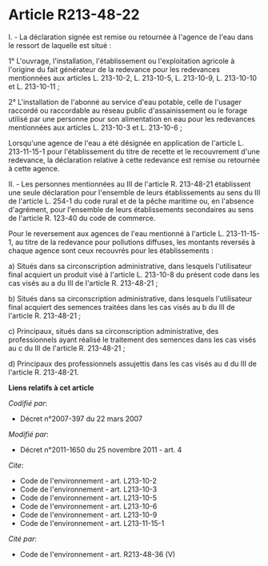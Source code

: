 # Article R213-48-22

I. - La déclaration signée est remise ou retournée à l'agence de l'eau dans le ressort de laquelle est situé : 

1° L'ouvrage, l'installation, l'établissement ou l'exploitation agricole à l'origine du fait générateur de la redevance pour
les redevances mentionnées aux articles L. 213-10-2, L. 213-10-5, L. 213-10-9, L. 213-10-10 et L. 213-10-11 ; 

2° L'installation de l'abonné au service d'eau potable, celle de l'usager raccordé ou raccordable au réseau public
d'assainissement ou le forage utilisé par une personne pour son alimentation en eau pour les redevances mentionnées aux
articles L. 213-10-3 et L. 213-10-6 ; 

Lorsqu'une agence de l'eau a été désignée en application de l'article L. 213-11-15-1 pour l'établissement du titre de recette
et le recouvrement d'une redevance, la déclaration relative à cette redevance est remise ou retournée à cette agence.

II. - Les personnes mentionnées au III de l'article R. 213-48-21 établissent une seule déclaration pour l'ensemble de leurs
établissements au sens du III de l'article L. 254-1 du code rural et de la pêche maritime ou, en l'absence d'agrément, pour
l'ensemble de leurs établissements secondaires au sens de l'article R. 123-40 du code de commerce.

Pour le reversement aux agences de l'eau mentionné à l'article L. 213-11-15-1, au titre de la redevance pour pollutions
diffuses, les montants reversés à chaque agence sont ceux recouvrés pour les établissements :

a) Situés dans sa circonscription administrative, dans lesquels l'utilisateur final acquiert un produit visé à l'article L.
213-10-8 du présent code dans les cas visés au a du III de l'article R. 213-48-21 ;

b) Situés dans sa circonscription administrative, dans lesquels l'utilisateur final acquiert des semences traitées dans les
cas visés au b du III de l'article R. 213-48-21 ;

c) Principaux, situés dans sa circonscription administrative, des professionnels ayant réalisé le traitement des semences
dans les cas visés au c du III de l'article R. 213-48-21 ;

d) Principaux des professionnels assujettis dans les cas visés au d du III de l'article R. 213-48-21.

**Liens relatifs à cet article**

_Codifié par_:

  - Décret n°2007-397 du 22 mars 2007

_Modifié par_:

  - Décret n°2011-1650 du 25 novembre 2011 - art. 4

_Cite_:

  - Code de l'environnement - art. L213-10-2
  - Code de l'environnement - art. L213-10-3
  - Code de l'environnement - art. L213-10-5
  - Code de l'environnement - art. L213-10-6
  - Code de l'environnement - art. L213-10-9
  - Code de l'environnement - art. L213-11-15-1

_Cité par_:

  - Code de l'environnement - art. R213-48-36 (V)
